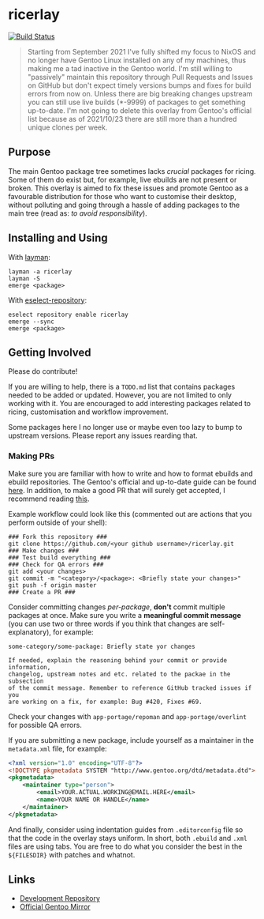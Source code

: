 # ricerlay

[![Build Status](https://travis-ci.org/azahi/ricerlay.svg?branch=master)](https://travis-ci.org/azahi/ricerlay)

> Starting from September 2021 I've fully shifted my focus to NixOS and no
> longer have Gentoo Linux installed on any of my machines, thus making me a tad
> inactive in the Gentoo world. I'm still willing to "passively" maintain this
> repository through Pull Requests and Issues on GitHub but don't expect timely
> versions bumps and fixes for build errors from now on. Unless there are big
> breaking changes upstream you can still use live builds (*-9999) of packages
> to get something up-to-date. I'm not going to delete this overlay from
> Gentoo's official list because as of 2021/10/23 there are still more than a
> hundred unique clones per week.

## Purpose

The main Gentoo package tree sometimes lacks *crucial* packages for ricing. Some
of them do exist but, for example, live ebuilds are not present or broken. This
overlay is aimed to fix these issues and promote Gentoo as a favourable
distribution for those who want to customise their desktop, without polluting
and going through a hassle of adding packages to the main tree (read as: *to
avoid responsibility*).

## Installing and Using

With [layman](https://wiki.gentoo.org/wiki/Layman):

``` text
layman -a ricerlay
layman -S
emerge <package>
```

With [eselect-repository](https://github.com/mgorny/eselect-repository):

``` text
eselect repository enable ricerlay
emerge --sync
emerge <package>
```

## Getting Involved

Please do contribute!

If you are willing to help, there is a `TODO.md` list that contains packages
needed to be added or updated. However, you are not limited to only working with
it. You are encouraged to add interesting packages related to ricing,
customisation and workflow improvement.

Some packages here I no longer use or maybe even too lazy to bump to
upstream versions. Please report any issues rearding that.

### Making PRs

Make sure you are familiar with how to write and how to format ebuilds and
ebuild repositories. The Gentoo's official and up-to-date guide can be found
[here](https://devmanual.gentoo.org/ebuild-writing/index.html).  In addition, to
make a good PR that will surely get accepted, I recommend reading
[this](https://wiki.gentoo.org/wiki/GitHub_Pull_Requests).

Example workflow could look like this (commented out are actions that you
perform outside of your shell):

``` text
### Fork this repository ###
git clone https://github.com/<your github username>/ricerlay.git
### Make changes ###
### Test build everything ###
### Check for QA errors ###
git add <your changes>
git commit -m "<category>/<package>: <Briefly state your changes>"
git push -f origin master
### Create a PR ###
```

Consider committing changes *per-package*, **don't** commit multiple packages at
once. Make sure you write a **meaningful commit message** (you can use two or
three words if you think that changes are self-explanatory), for example:

``` text
some-category/some-package: Briefly state yor changes

If needed, explain the reasoning behind your commit or provide information,
changelog, upstream notes and etc. related to the packae in the subsection
of the commit message. Remember to reference GitHub tracked issues if you
are working on a fix, for example: Bug #420, Fixes #69.
```

Check your changes with `app-portage/repoman` and `app-portage/overlint` for
possible QA errors.

If you are submitting a new package, include yourself as a maintainer in the
`metadata.xml` file, for example:

``` xml
<?xml version="1.0" encoding="UTF-8"?>
<!DOCTYPE pkgmetadata SYSTEM "http://www.gentoo.org/dtd/metadata.dtd">
<pkgmetadata>
    <maintainer type="person">
        <email>YOUR.ACTUAL.WORKING@EMAIL.HERE</email>
        <name>YOUR NAME OR HANDLE</name>
    </maintainer>
</pkgmetadata>
```

And finally, consider using indentation guides from `.editorconfig` file so that
the code in the overlay stays uniform. In short, both `.ebuild` and `.xml` files
are using tabs. You are free to do what you consider the best in the
`${FILESDIR}` with patches and whatnot.

## Links

-   [Development Repository](https://github.com/azahi/ricerlay)
-   [Official Gentoo Mirror](https://github.com/gentoo-mirror/ricerlay)
